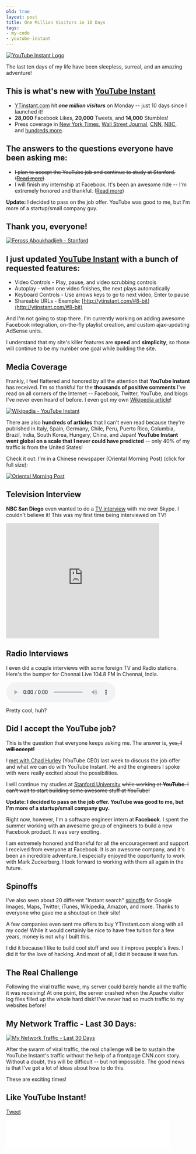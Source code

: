 ```yaml
---
old: true
layout: post
title: One Million Visitors in 10 Days
tags:
- my-code
- youtube-instant
---
```


[![YouTube Instant Logo](/images/youtube-instant-logo.png)](http://ytinstant.com)

The last ten days of my life have been sleepless, surreal, and an amazing adventure!

## This is what's new with [YouTube Instant](http://ytinstant.com)

- [YTinstant.com](http://ytinstant.com) hit ***one million visitors*** on Monday -- just 10 days since I launched it!
- **28,000** Facebook Likes, **20,000** Tweets, and **14,000** Stumbles!
- Press coverage in [New York Times](http://www.nytimes.com/external/venturebeat/2010/09/10/10venturebeat-stanford-student-creates-youtube-instant-get-38618.html?ref=technology), [Wall Street Journal](http://mediamemo.allthingsd.com/20100911/youtube-instant-dude-cant-go-to-work-for-chad-hurley-because-hes-already-working-for-mark-zuckerberg/), [CNN](http://edition.cnn.com/2010/TECH/web/09/14/cnet.youtube.instant.creator/index.html), [NBC](http://www.nbcsandiego.com/news/tech/YouTube_Instant__Instant_Success_San_Diego.html), and [hundreds more](/youtube-instant-media-frenzy/#media).

## The answers to the questions everyone have been asking me:

- <del datetime="2011-09-16T04:58:36+00:00">I plan to accept the YouTube job and continue to study at Stanford. ([Read more](#youtube))</del>
- I will finish my internship at Facebook. It's been an awesome ride -- I'm extremely honored and thankful. ([Read more](#youtube))

**Update:** I decided to pass on the job offer. YouTube was good to me, but I'm more of a startup/small company guy.

## Thank you, everyone!

[![Feross Aboukhadijeh - Stanford](/images/Feross_Aboukhadijeh_Stanford.jpg)](/images/Feross_Aboukhadijeh_Stanford.jpg)

## I just updated [YouTube Instant](http://ytinstant.com) with a bunch of requested features:

- Video Controls - Play, pause, and video scrubbing controls
- Autoplay - when one video finishes, the next plays automatically
- Keyboard Controls - Use arrows keys to go to next video, Enter to pause
- Shareable URLs - Example: [http://ytinstant.com/#8-bit](http://ytinstant.com/#8-bit)

And I'm not going to stop there. I'm currently working on adding awesome Facebook integration, on-the-fly playlist creation, and custom ajax-updating AdSense units.

I understand that my site's killer features are **speed** and **simplicity**, so those will continue to be my number one goal while building the site.

## Media Coverage

Frankly, I feel flattered and honored by all the attention that **YouTube Instant** has received. I'm so thankful for the **thousands of positive comments** I've read on all corners of the Internet -- Facebook, Twitter, YouTube, and blogs I've never even heard of before. I even got my own [Wikipedia article](http://en.wikipedia.org/wiki/YouTube_Instant)!

[![Wikipedia - YouTube Instant](/images/wiki_feross_screenshot1.png)](http://en.wikipedia.org/wiki/YouTube_Instant)

There are also **hundreds of articles** that I can't even read because they're published in Italy, Spain, Germany, Chile, Peru, Puerto Rico, Columbia, Brazil, India, South Korea, Hungary, China, and Japan! **YouTube Instant went global on a scale that I never could have predicted** -- only 40% of my traffic is from the United States!

Check it out: I'm in a Chinese newspaper (Oriental Morning Post) (click for full size):

[![Oriental Morning Post](/images/chinese_news_thumb.png)](/images/chinese_news.png)

## Television Interview

**NBC San Diego** even wanted to do a [TV interview](http://www.nbcsandiego.com/news/tech/YouTube_Instant__Instant_Success_San_Diego.html) with me over Skype. I couldn't believe it! This was my first time being interviewed on TV!

<iframe width="420" height="315" src="http://www.youtube.com/embed/ON4DmrczWuU" frameborder="0" allowfullscreen></iframe>

## Radio Interviews

I even did a couple interviews with some foreign TV and Radio stations. Here's the bumper for Chennai Live 104.8 FM in Chennai, India.

<audio controls preload="auto">
  <source src="/images/live-cafe-feross.mp3" type="audio/mpeg">
  <source src="/images/live-cafe-feross.ogg" type="audio/ogg">
</audio>

Pretty cool, huh?

<a name="youtube"></a>

## Did I accept the YouTube job?

This is the question that everyone keeps asking me. The answer is, <del datetime="2011-09-16T04:58:36+00:00">yes, **I will accept!</del>**

I [met with Chad Hurley](/visit-to-youtube-hq-to-meet-chad-hurley/) (YouTube CEO) last week to discuss the job offer and what we can do with YouTube Instant. He and the engineers I spoke with were really excited about the possibilities.

I will continue my studies at [Stanford University](http://www.stanford.edu) <del datetime="2011-09-16T04:58:36+00:00">while working at **YouTube**. I can’t wait to start building some awesome stuff at YouTube!</del>

**Update: I decided to pass on the job offer. YouTube was good to me, but I'm more of a startup/small company guy.**

Right now, however, I'm a software engineer intern at **Facebook**. I spent the summer working with an awesome group of engineers to build a new Facebook product. It was very exciting.

I am extremely honored and thankful for all the encouragement and support I received from everyone at Facebook. It is an awesome company, and it's been an incredible adventure. I especially enjoyed the opportunity to work with Mark Zuckerberg. I look forward to working with them all again in the future.

## Spinoffs

I've also seen about 20 different "Instant search" [spinoffs](http://instantise.com) for Google Images, Maps, Twitter, iTunes, Wikipedia, Amazon, and more. Thanks to everyone who gave me a shoutout on their site!

A few companies even sent me offers to buy YTinstant.com along with all my code! While it would certainly be nice to have free tuition for a few years, money is not why I built this.

I did it because I like to build cool stuff and see it improve people's lives. I did it for the love of hacking. And most of all, I did it because it was fun.

## The Real Challenge

Following the viral traffic wave, my server could barely handle all the traffic it was receiving! At one point, the server crashed when the Apache visitor log files filled up the whole hard disk! I've never had so much traffic to my websites before!

## My Network Traffic - Last 30 Days:

[![My Network Traffic - Last 30 Days](/images/My-Network-Traffic-Last-30-Days1.png)](http://www.linode.com/?r=307513b509e8c0d3292536d446f17f0cdca0e767)

After the swarm of viral traffic, the real challenge will be to sustain the YouTube Instant's traffic without the help of a frontpage CNN.com story. Without a doubt, this will be difficult -- but not impossible. The good news is that I've got a lot of ideas about how to do this.

These are exciting times!

## Like YouTube Instant!

<a href="https://twitter.com/share" class="twitter-share-button" data-url="http://ytinstant.com" data-text="YouTube Instant is awesome." data-via="FreeTheFeross" data-size="large" data-related="FreeTheFeross">Tweet</a>
<script>!function(d,s,id){var js,fjs=d.getElementsByTagName(s)[0];if(!d.getElementById(id)){js=d.createElement(s);js.id=id;js.src="//platform.twitter.com/widgets.js";fjs.parentNode.insertBefore(js,fjs);}}(document,"script","twitter-wjs");</script>

<iframe src="//www.facebook.com/plugins/like.php?href=http%3A%2F%2Fytinstant.com&amp;send=false&amp;layout=standard&amp;width=450&amp;show_faces=true&amp;action=like&amp;colorscheme=light&amp;font&amp;height=80&amp;appId=156297307729439" scrolling="no" frameborder="0" style="border:none; overflow:hidden; width:450px; height:80px;" allowTransparency="true"></iframe>